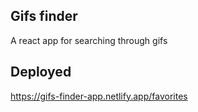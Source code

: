 ## Gifs finder
A react app for searching through gifs

## Deployed
https://gifs-finder-app.netlify.app/favorites
